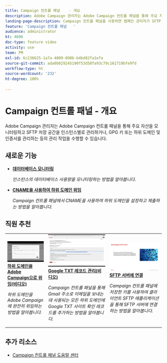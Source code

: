 ```yaml
---
title: Campaign 컨트롤 패널    - 개요
description: Adobe Campaign 관리자는 Adobe Campaign 컨트롤 패널을 통해 주요 자산을 모니터링하고 SFTP 저장 공간을 인스턴스별로 관리하거나, GPG 키 또는 하위 도메인 및 인증서를 관리하는 등의 관리 작업을 수행할 수 있습니다.
landing-page-description: Campaign 컨트롤 패널을 사용하면 캠페인 관리자가 SFTP 저장소, GPG 키 또는 하위 도메인 및 인증서 관리와 같은 관리 작업을 수행할 수 있습니다.
feature: 'Campaign 컨트롤 패널   '
audience: administrator
kt: 4696
doc-type: feature video
activity: use
team: PM
exl-id: 6c236625-1a7a-4009-898b-b4bd82fa1efa
source-git-commit: ada0b029245190f53d58fa93c79c161719bfe9fd
workflow-type: ht
source-wordcount: '232'
ht-degree: 100%

---
```


# Campaign 컨트롤 패널 - 개요

Adobe Campaign 관리자는 Adobe Campaign 컨트롤 패널을 통해 주요 자산을 모니터링하고 SFTP 저장 공간을 인스턴스별로 관리하거나, GPG 키 또는 하위 도메인 및 인증서를 관리하는 등의 관리 작업을 수행할 수 있습니다.

## 새로운 기능

* **[데이터베이스 모니터링](/help/control-panel-tutorials/performance-monitoring/monitoring-databases.md)**

   *인스턴스의 데이터베이스 사용량을 모니터링하는 방법을 알아봅니다.*

* **[CNAME을 사용하여 하위 도메인 위임](/help/control-panel-tutorials/subdomains-and-certificates/delegating-subdomains-using-cname.md)**

   *Campaign 컨트롤 패널에서 CNAME을 사용하여 하위 도메인을 설정하고 제출하는 방법을 알아봅니다.*

## 직원 추천

<table>
<tr>
  <td>
    <a href="./subdomains-and-certificates/subdomain-delegation.md"> 
      <img alt="하위 도메인을 Adobe Campaign으로 위임(비디오)" src="./assets/31390.jpg"/>
    </a>
    <div>
      <a href="./subdomains-and-certificates/subdomain-delegation.md">
    <strong>하위 도메인을 Adobe Campaign으로 위임(비디오)</strong>
    </a>
    </div>
    <p>
    <em>하위 도메인을 Adobe Campaign에 완전히 위임하는 방법을 알아봅니다.</em>
    <p>
  </td>
   <td>
    <a href="./subdomains-and-certificates/google-txt-record-management.md">
      <img alt="Google TXT 레코드 관리(비디오)" src="./assets/32369.jpg" />
    </a>
    <div>
    <a href="./subdomains-and-certificates/google-txt-record-management.md">
    <strong>Google TXT 레코드 관리(비디오)</strong>
    </a>
    </div>
    <p>
    <em> Campaign 컨트롤 패널을 통해 Gmail 주소로 이메일을 보내는 데 사용되는 모든 하위 도메인에 Google TXT 사이트 확인 레코드를 추가하는 방법을 알아봅니다.</em>
    <p>
  </td>
  <td>
    <a href="./sftp-management/connect-to-sftp-server.md">
      <img alt="SFTP 서버에 연결" src="./assets/27263.jpg" />
    </a>
    <div>
      <a href="./sftp-management/connect-to-sftp-server.md">
    <strong>SFTP 서버에 연결</strong>
    </a>
    </div>
    <p>
    <em>Campaign 컨트롤 패널에 저장한 키를 사용하여 클라이언트 SFTP 애플리케이션을 통해 SFTP 서버에 연결하는 방법을 알아봅니다. </em>
    <p>
  </td>
</tr>
</table>

## 추가 리소스

* [Campaign 컨트롤 패널 도움말 센터](https://docs.adobe.com/content/help/ko-KR/control-panel/using/control-panel-home.html)
